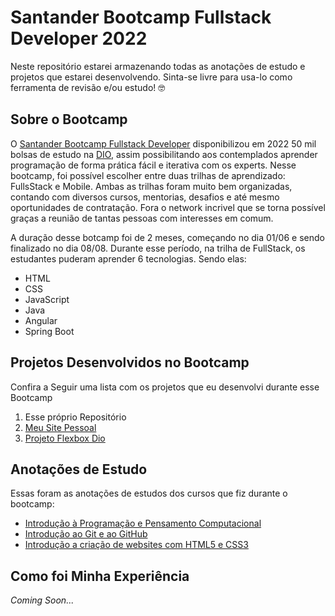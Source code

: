 # Santander Bootcamp Fullstack Developer 2022
Neste repositório estarei armazenando todas as anotações de estudo e projetos que estarei desenvolvendo. Sinta-se livre para usa-lo como ferramenta de revisão e/ou estudo! 🤓
    
## Sobre o Bootcamp
O [Santander Bootcamp Fullstack Developer](https://app.becas-santander.com/pt-BR/program/bolsas-santander-tecnologia-santander-bootcamp-2022) disponibilizou em 2022 50 mil bolsas de estudo na [DIO](https://www.dio.me/), assim possibilitando aos contemplados aprender programação de forma prática fácil e iterativa com os experts. Nesse bootcamp, foi possível escolher entre duas trilhas de aprendizado: FullsStack e Mobile. Ambas as trilhas foram muito bem organizadas, contando com diversos cursos, mentorias, desafios e até mesmo oportunidades de contratação. Fora o network incrivel que se torna possível graças a reunião de tantas pessoas com interesses em comum.
	
A duração desse botcamp foi de 2 meses, começando no dia 01/06 e sendo finalizado no dia 08/08. Durante esse período, na trilha de FullStack, os estudantes puderam aprender 6 tecnologias. Sendo elas:
	
- HTML
- CSS
- JavaScript
- Java
- Angular
- Spring Boot
	
## Projetos Desenvolvidos no Bootcamp
Confira a Seguir uma lista com os projetos que eu desenvolvi durante esse Bootcamp
	
1. Esse próprio Repositório
2. [Meu Site Pessoal](Meu-site-pessoal)
3. [Projeto Flexbox Dio](/Posicionando-elementos-com-flexbox-em-css/project-flexbox-dio/flex-projeto
)

## Anotações de Estudo 
Essas foram as anotações de estudos dos cursos que fiz durante o bootcamp:
- [Introdução à Programação e Pensamento Computacional](https://docs.google.com/document/d/1Q18BccigwA8RCI_TUh3_IeHIC4zQFE13oQ4wb7vtLLI/edit?usp=sharing)
- [Introdução ao Git e ao GitHub](https://docs.google.com/document/d/1YmqKlbJJgVNF6e8lXOYYsaVGelLvw-Xe8gSQ68zHusY/edit)
- [Introdução a criação de websites com HTML5 e CSS3](https://docs.google.com/document/d/1tkrm6nWSPAP2aWc85TPp7JTfsZWXrkExG6oqU0yWzaA/edit?usp=sharing)

## Como foi Minha Experiência
_Coming Soon..._
